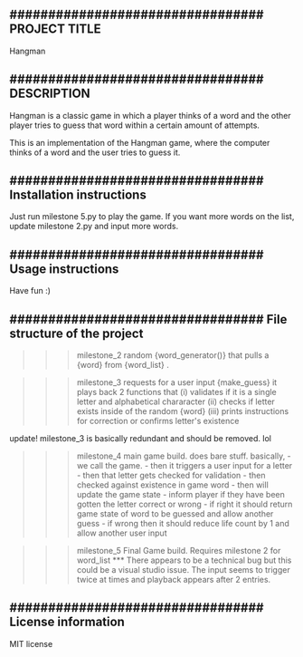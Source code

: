 #################################
PROJECT TITLE
------------------
Hangman


#################################
DESCRIPTION
------------------
Hangman is a classic game in which a player thinks of a word and the other player tries to guess that word within a certain amount of attempts.

This is an implementation of the Hangman game, where the computer thinks of a word and the user tries to guess it. 


#################################
Installation instructions
------------------
Just run milestone 5.py to play the game.
If you want more words on the list, update milestone 2.py and input more words. 



#################################
Usage instructions
------------------
Have fun :)



#################################
File structure of the project
------------------
>>> milestone_2
        random {word_generator()} that pulls a {word} from {word_list} .

>>> milestone_3
        requests for a user input {make_guess}
        it plays back 2 functions that 
            (i)     validates if it is a single letter and alphabetical chararacter
            (ii)    checks if letter exists inside of the random {word}
            (iii)   prints instructions for correction or confirms letter's existence

update!
milestone_3 is basically redundant and should be removed. lol

>>> milestone_4
        main game build. does bare stuff.
        basically,
                - we call the game.
                - then it triggers a user input for a letter
                - then that letter gets checked for validation
                - then checked against existence in game word
                - then will update the game state
                - inform player if they have been gotten the letter correct or wrong
                - if right it should return game state of word to be guessed and allow another guess
                - if wrong then it should reduce life count by 1 and allow another user input

>>> milestone_5
        Final Game build.
        Requires milestone 2 for word_list
                ***     There appears to be a technical bug but this could be a visual studio issue.
                        The input seems to trigger twice at times and playback appears after 2 entries.




#################################
License information
------------------
MIT license